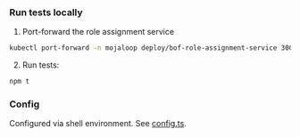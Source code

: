 ### Run tests locally
1. Port-forward the role assignment service
```sh
kubectl port-forward -n mojaloop deploy/bof-role-assignment-service 3008
```

2. Run tests:
```sh
npm t
```

### Config
Configured via shell environment. See [config.ts](./test/config.ts).
